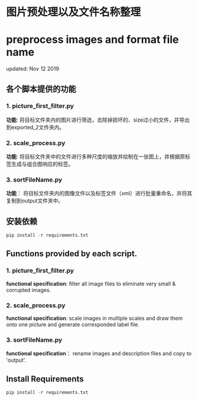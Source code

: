 # 图片预处理以及文件名称整理
# preprocess images and format file name

updated: Nov 12 2019

## 各个脚本提供的功能
### 1. picture_first_filter.py
 **功能**: 将目标文件夹内的图片进行筛选，去除掉损坏的、size过小的文件，并导出到exported_2文件夹内。
### 2. scale_process.py
**功能**: 将目标文件夹中的文件进行多种尺度的缩放并绘制在一张图上，并根据原标签生成与组合图响应的标签。
### 3. sortFileName.py
**功能**： 将目标文件夹内的图像文件以及标签文件（xml）进行批量重命名，并将其复制到output文件夹中。

## 安装依赖
```python
pip install -r requirements.txt
``` 

## Functions provided by each script.
### 1. picture_first_filter.py
 **functional specification**: filter all image files to eliminate very small & corrupted images. 
### 2. scale_process.py
**functional specification**: scale images in multiple scales and draw them onto one picture and generate corresponded label file.
### 3. sortFileName.py
**functional specification**： rename images and description files and copy to 'output'. 

## Install Requirements
```python
pip install -r requirements.txt
``` 




